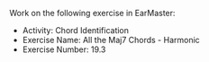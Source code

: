 Work on the following exercise in EarMaster:
- Activity: Chord Identification
- Exercise Name: All the Maj7 Chords - Harmonic
- Exercise Number: 19.3

